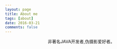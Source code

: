 ```yaml
---
layout: page
title: About me
tags: [about]
date: 2016-03-21
comments: false
---
```













<center>非著名JAVA开发者,伪摄影爱好者。</center>
